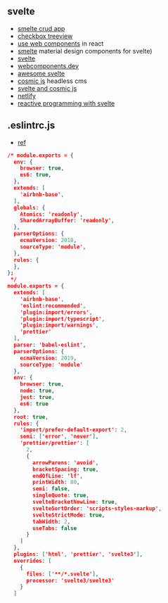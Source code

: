 ## svelte

- [smelte crud app](https://github.com/Kiho/smelte-crud-app)
- [checkbox treeview](https://svelte.dev/repl/3db8fdf6abfe4b2097a419ebf8e8eca7?version=3.6.10)
- [use web components](https://www.robinwieruch.de/react-web-components/) in react
- [smelte](https://smelte.matyunya.now.sh) material design components for svelte)
- [svelte](https://svelte.dev)
- [webcomponents.dev](https://webcomponents.dev)
- [awesome svelte](https://github.com/CalvinWalzel/awesome-svelte)
- [cosmic js](https://cosmicjs.com/headless-cms) headless cms
- [svelte and cosmic js](https://cosmicjs.com/articles/build-a-simple-todo-app-using-svelte-and-cosmic-js)
- [netlify](https://www.netlify.com/)
- [reactive programming with svelte](https://blog.logrocket.com/truly-reactive-programming-with-svelte-3-0-321b49b75969/)

## .eslintrc.js

- [ref](https://gist.github.com/jimjones26/ab4f680aa26fd952185c19766e79178b)

```json
/* module.exports = {
  env: {
    browser: true,
    es6: true,
  },
  extends: [
    'airbnb-base',
  ],
  globals: {
    Atomics: 'readonly',
    SharedArrayBuffer: 'readonly',
  },
  parserOptions: {
    ecmaVersion: 2018,
    sourceType: 'module',
  },
  rules: {
  },
};
 */
module.exports = {
  extends: [
    'airbnb-base',
    'eslint:recommended',
    'plugin:import/errors',
    'plugin:import/typescript',
    'plugin:import/warnings',
    'prettier'
  ],
  parser: 'babel-eslint',
  parserOptions: {
    ecmaVersion: 2019,
    sourceType: 'module'
  },
  env: {
    browser: true,
    node: true,
    jest: true,
    es6: true
  },
  root: true,
  rules: {
    'import/prefer-default-export': 2,
    semi: ['error', 'never'],
    'prettier/prettier': [
      2,
      {
        arrowParens: 'avoid',
        bracketSpacing: true,
        endOfLine: 'lf',
        printWidth: 80,
        semi: false,
        singleQuote: true,
        svelteBracketNewLine: true,
        svelteSortOrder: 'scripts-styles-markup',
        svelteStrictMode: true,
        tabWidth: 2,
        useTabs: false
      }
    ]
  },
  plugins: ['html', 'prettier', 'svelte3'],
  overrides: [
    {
      files: ['**/*.svelte'],
      processor: 'svelte3/svelte3'
    }
  ]
```
